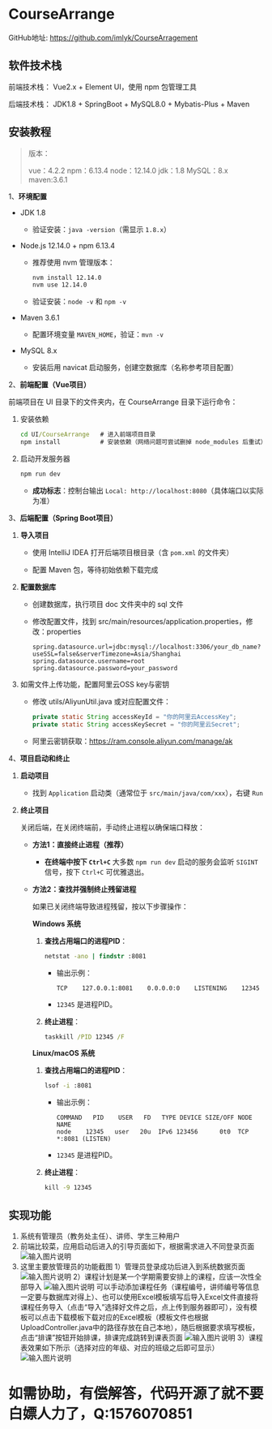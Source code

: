 # CourseArrange

GitHub地址: https://github.com/imlyk/CourseArragement


## 软件技术栈
前端技术栈：
    Vue2.x + Element UI，使用 npm 包管理工具

后端技术栈：
    JDK1.8 + SpringBoot + MySQL8.0 + Mybatis-Plus + Maven

## 安装教程

> 版本：
>
> vue：4.2.2
> npm：6.13.4
> node：12.14.0
> jdk：1.8
> MySQL：8.x
> maven:3.6.1

1、**环境配置**

- JDK 1.8

  - 验证安装：`java -version`（需显示 `1.8.x`）

- Node.js 12.14.0 + npm 6.13.4

  - 推荐使用 nvm 管理版本：

    ```bash
    nvm install 12.14.0
    nvm use 12.14.0
    ```

  - 验证安装：`node -v` 和 `npm -v`

- Maven 3.6.1

  - 配置环境变量 `MAVEN_HOME`，验证：`mvn -v`

- MySQL 8.x

  - 安装后用 navicat 启动服务，创建空数据库（名称参考项目配置）

2、**前端配置（Vue项目）**

前端项目在 UI 目录下的文件夹内，在 CourseArrange 目录下运行命令：

1. 安装依赖

   ```cmd
   cd UI/CourseArrange   # 进入前端项目目录
   npm install           # 安装依赖（网络问题可尝试删掉 node_modules 后重试）
   ```

2. 启动开发服务器

   ```cmd
   npm run dev
   ```

   - **成功标志**：控制台输出 `Local: http://localhost:8080`（具体端口以实际为准）

3、**后端配置（Spring Boot项目）**

1. **导入项目**

   - 使用 IntelliJ IDEA 打开后端项目根目录（含 `pom.xml` 的文件夹）

   - 配置 Maven 包，等待初始依赖下载完成

2. **配置数据库**

   * 创建数据库，执行项目 doc 文件夹中的 sql 文件

   * 修改配置文件，找到 src/main/resources/application.properties，修改：properties

     ```properties
     spring.datasource.url=jdbc:mysql://localhost:3306/your_db_name?useSSL=false&serverTimezone=Asia/Shanghai
     spring.datasource.username=root
     spring.datasource.password=your_password
     ```

3. 如需文件上传功能，配置阿里云OSS key与密钥

   - 修改 utils/AliyunUtil.java 或对应配置文件：

     ```java
     private static String accessKeyId = "你的阿里云AccessKey";
     private static String accessKeySecret = "你的阿里云Secret";
     ```

   - 阿里云密钥获取：https://ram.console.aliyun.com/manage/ak

4、**项目启动和终止**

1. **启动项目**
   - 找到 `Application` 启动类（通常位于 `src/main/java/com/xxx`），右键 `Run`

2. **终止项目**

   关闭后端，在关闭终端前，手动终止进程以确保端口释放：

   * **方法1：直接终止进程（推荐）**
     - **在终端中按下 `Ctrl+C`**
       大多数 `npm run dev` 启动的服务会监听 `SIGINT` 信号，按下 `Ctrl+C` 可优雅退出。

   * **方法2：查找并强制终止残留进程**

     如果已关闭终端导致进程残留，按以下步骤操作：

     **Windows 系统**

     1. **查找占用端口的进程PID**：

        ```cmd
        netstat -ano | findstr :8081
        ```

        - 输出示例：

          ```
          TCP    127.0.0.1:8081    0.0.0.0:0    LISTENING    12345
          ```

        - `12345` 是进程PID。

     2. **终止进程**：

        ```cmd
        taskkill /PID 12345 /F
        ```

     **Linux/macOS 系统**

     1. **查找占用端口的进程PID**：

        ```bash
        lsof -i :8081
        ```

        - 输出示例：

          ```
          COMMAND   PID    USER   FD   TYPE DEVICE SIZE/OFF NODE NAME
          node    12345   user   20u  IPv6 123456      0t0  TCP *:8081 (LISTEN)
          ```

        - `12345` 是进程PID。

     2. **终止进程**：

        ```cmd
        kill -9 12345
        ```

## 实现功能

1.  系统有管理员（教务处主任）、讲师、学生三种用户
2.  前端比较菜，应用启动后进入的引导页面如下，根据需求进入不同登录页面
    ![输入图片说明](https://images.gitee.com/uploads/images/2020/0708/111552_fafcb0e9_5505532.png "屏幕截图.png")
3.  这里主要放管理员的功能截图
    1）管理员登录成功后进入到系统数据页面
        ![输入图片说明](https://images.gitee.com/uploads/images/2020/0708/111732_908e9b16_5505532.png "屏幕截图.png")
    2）课程计划是某一个学期需要安排上的课程，应该一次性全部导入
        ![输入图片说明](https://images.gitee.com/uploads/images/2020/0708/111837_60f807d0_5505532.png "屏幕截图.png")
        可以手动添加课程任务（课程编号，讲师编号等信息一定要与数据库对得上）、也可以使用Excel模板填写后导入Excel文件直接将课程任务导入（点击“导入”选择好文件之后，点上传到服务器即可），没有模板可以点击下载模板下载对应的Excel模板（模板文件也根据UploadController.java中的路径存放在自己本地），随后根据要求填写模板，点击“排课”按钮开始排课，排课完成跳转到课表页面
        ![输入图片说明](https://images.gitee.com/uploads/images/2020/0708/111952_de046c5a_5505532.png "屏幕截图.png")
    3）课程表效果如下所示（选择对应的年级、对应的班级之后即可显示）
    ![输入图片说明](https://images.gitee.com/uploads/images/2020/0708/112342_b83b9f32_5505532.png "屏幕截图.png")

# 如需协助，有偿解答，代码开源了就不要白嫖人力了，Q:1576070851



